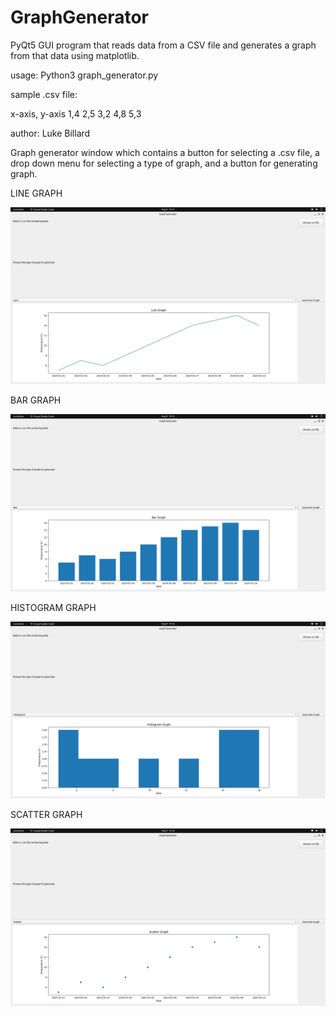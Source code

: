 # GraphGenerator
PyQt5 GUI program that reads data from a CSV file and generates a graph from that data using matplotlib.

usage: Python3 graph_generator.py

sample .csv file:

x-axis, y-axis
1,4
2,5
3,2
4,8
5,3

author: Luke Billard

Graph generator window which contains a button for selecting a .csv file, a drop down menu for selecting a type of graph, and a button for generating graph. 

LINE GRAPH

<img width="650" alt="line" src="https://github.com/sahil-5117/Graph_Generator/blob/master/asset/line.png">

BAR GRAPH

<img width="650" alt="bar" src="https://github.com/sahil-5117/Graph_Generator/blob/master/asset/bar.png">

HISTOGRAM GRAPH

<img width="650" alt="histogram" src="https://github.com/sahil-5117/Graph_Generator/blob/master/asset/histogram.png">

SCATTER GRAPH

<img width="650" alt="Scatter" src="https://github.com/sahil-5117/Graph_Generator/blob/master/asset/Scatter.png">

